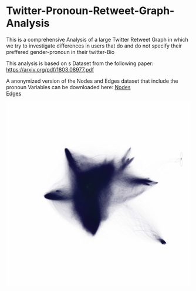 # Twitter-Pronoun-Retweet-Graph-Analysis
This is a comprehensive Analysis of a large Twitter Retweet Graph in which we try to investigate differences in users that do and do not specify their preffered gender-pronoun in their twitter-Bio

This analysis is based on s Dataset from the following paper:
https://arxiv.org/pdf/1803.08977.pdf

A anonymized version of the Nodes and Edges dataset that include the pronoun Variables can be downloaded here:
[Nodes](https://drive.google.com/open?id=1sjmBlMgqrNDL4HCySr-x_FpNNa-ciSnk)  
[Edges](https://drive.google.com/file/d/13I7V2NsWmdQNAzcrCdTQgmNs1U7txVf0/view?usp=sharing)  

![alt text](<Graph_Image_sm.jpg>)
